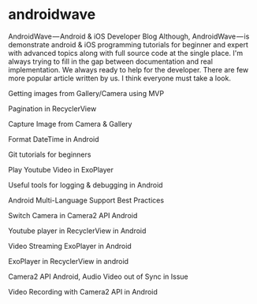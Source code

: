 # androidwave
AndroidWave — Android & iOS Developer Blog
Although, AndroidWave — is demonstrate android & iOS programming tutorials for beginner and expert with advanced topics along with full source code at the single place. I'm always trying to fill in the gap between documentation and real implementation. We always ready to help for the developer. There are few more popular article written by us. I think everyone must take a look.

Getting images from Gallery/Camera using MVP

Pagination in RecyclerView

Capture Image from Camera & Gallery

Format DateTime in Android

Git tutorials for beginners

Play Youtube Video in ExoPlayer

Useful tools for logging & debugging in Android

Android Multi-Language Support Best Practices

Switch Camera in Camera2 API Android

Youtube player in RecyclerView in Android

Video Streaming ExoPlayer in Android

ExoPlayer in RecyclerView in android

Camera2 API Android, Audio Video out of Sync in Issue

Video Recording with Camera2 API in Android
